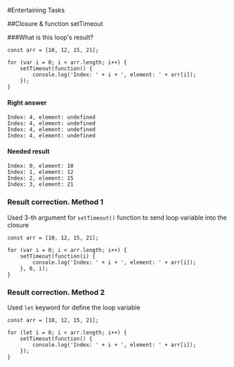 #Entertaining Tasks

##Closure & function setTimeout

###What is this loop's  result?

```
const arr = [10, 12, 15, 21];

for (var i = 0; i < arr.length; i++) {
    setTimeout(function() {
        console.log('Index: ' + i + ', element: ' + arr[i]);
    });
}
```

#### Right answer

```
Index: 4, element: undefined
Index: 4, element: undefined
Index: 4, element: undefined
Index: 4, element: undefined
```

#### Needed result

```
Index: 0, element: 10
Index: 1, element: 12
Index: 2, element: 15
Index: 3, element: 21
```

### Result correction. Method 1

Used 3-th argument for <code>setTimeout()</code> function to send loop variable into the closure

```
const arr = [10, 12, 15, 21];

for (var i = 0; i < arr.length; i++) {
    setTimeout(function(i) {
        console.log('Index: ' + i + ', element: ' + arr[i]);
    }, 0, i);
}
```

### Result correction. Method 2

Used <code>let</code> keyword for define the loop variable

```
const arr = [10, 12, 15, 21];

for (let i = 0; i < arr.length; i++) {
    setTimeout(function() {
        console.log('Index: ' + i + ', element: ' + arr[i]);
    });
}
```
